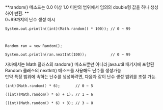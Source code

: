 **random() 메소드는 0.0 이상 1.0 미만의 범위에서 임의의 double형 값을 하나 생성하여 반환. **<br>
0~99까지의 난수 생성 예시
```
System.out.println((int)(Math.random() * 100)); // 0 ~ 99

 

Random ran = new Random();

System.out.println(ran.nextInt(100));           // 0 ~ 99
```
자바에서는 Math 클래스의 random() 메소드뿐만 아니라 java.util 패키지에 포함된 Random 클래스의 nextInt() 메소드를 사용해도 난수를 생성가능 <br>
만약 특정 범위에 속하는 난수를 생성하려면, 다음과 같이 난수 생성 범위를 조절 가능.
```
(int)(Math.random() * 6);       // 0 ~ 5

((int)(Math.random() * 6) + 1); // 1 ~ 6

((int)(Math.random() * 6) + 3); // 3 ~ 8
```

